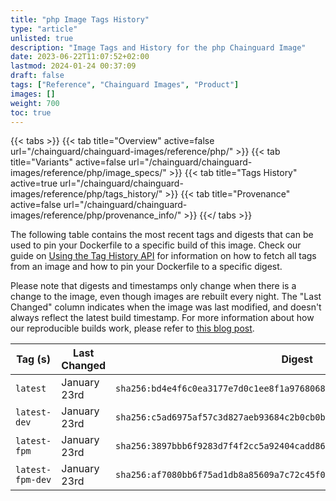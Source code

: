 ```yaml
---
title: "php Image Tags History"
type: "article"
unlisted: true
description: "Image Tags and History for the php Chainguard Image"
date: 2023-06-22T11:07:52+02:00
lastmod: 2024-01-24 00:37:09
draft: false
tags: ["Reference", "Chainguard Images", "Product"]
images: []
weight: 700
toc: true
---
```


{{< tabs >}}
{{< tab title="Overview" active=false url="/chainguard/chainguard-images/reference/php/" >}}
{{< tab title="Variants" active=false url="/chainguard/chainguard-images/reference/php/image_specs/" >}}
{{< tab title="Tags History" active=true url="/chainguard/chainguard-images/reference/php/tags_history/" >}}
{{< tab title="Provenance" active=false url="/chainguard/chainguard-images/reference/php/provenance_info/" >}}
{{</ tabs >}}

The following table contains the most recent tags and digests that can be used to pin your Dockerfile to a specific build of this image. Check our guide on [Using the Tag History API](/chainguard/chainguard-images/using-the-tag-history-api/) for information on how to fetch all tags from an image and how to pin your Dockerfile to a specific digest.

Please note that digests and timestamps only change when there is a change to the image, even though images are rebuilt every night. The "Last Changed" column indicates when the image was last modified, and doesn't always reflect the latest build timestamp. For more information about how our reproducible builds work, please refer to [this blog post](https://www.chainguard.dev/unchained/reproducing-chainguards-reproducible-image-builds).

| Tag (s)           | Last Changed | Digest                                                                    |
|-------------------|--------------|---------------------------------------------------------------------------|
|  `latest`         | January 23rd | `sha256:bd4e4f6c0ea3177e7d0c1ee8f1a9768068262b89af29b5866c67be73db148f45` |
|  `latest-dev`     | January 23rd | `sha256:c5ad6975af57c3d827aeb93684c2b0cb0bf3f75896e39a0a2a40ba0249993056` |
|  `latest-fpm`     | January 23rd | `sha256:3897bbb6f9283d7f4f2cc5a92404cadd866720c484324b78228708af55d1b0ee` |
|  `latest-fpm-dev` | January 23rd | `sha256:af7080bb6f75ad1db8a85609a7c72c45f0e4641f4985c70941e0014ba4e77607` |

